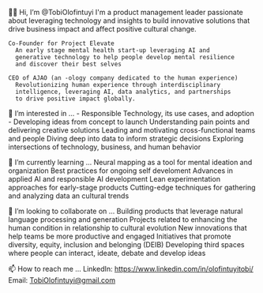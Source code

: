 👋🏾 Hi, I’m @TobiOlofintuyi
    I'm a product management leader passionate about 
    leveraging technology and insights to build innovative
    solutions that drive business impact and affect positive 
    cultural change. 
    
    Co-Founder for Project Elevate
      An early stage mental health start-up leveraging AI and 
      generative technology to help people develop mental resilience
      and discover their best selves

    CEO of AJAO (an -ology company dedicated to the human experience)
      Revolutionizing human experience through interdisciplinary 
      intelligence, leveraging AI, data analytics, and partnerships 
      to drive positive impact globally.

👀 I’m interested in ...
    - Responsible Technology, its use cases, and adoption
    - Developing ideas from concept to launch
    Understanding pain points and delivering creative solutions
    Leading and motivating cross-functional teams and people
    Diving deep into data to inform strategic decisions
    Exploring intersections of technology, business, and human behavior

🌱 I’m currently learning ...
    Neural mapping as a tool for mental ideation and organization
    Best practices for ongoing self develoment
    Advances in applied AI and responsible AI development
    Lean experimentation approaches for early-stage products
    Cutting-edge techniques for gathering and analyzing data an cultural trends

💞️ I’m looking to collaborate on ...
    Building products that leverage natural language processing and generation
    Projects related to enhancing the human condition in relationship to cultural evolution
    New innovations that help teams be more productive and engaged
    Initiatives that promote diversity, equity, inclusion and belonging (DEIB)
    Developing third spaces where people can interact, ideate, debate and develop ideas

📫 How to reach me ...
    LinkedIn: https://www.linkedin.com/in/olofintuyitobi/
    Email: TobiOlofintuyi@gmail.com

<!---
TobiOlofintuyi/TobiOlofintuyi is a ✨ special ✨ repository because its `README.md` (this file) appears on your GitHub profile.
You can click the Preview link to take a look at your changes.
--->
